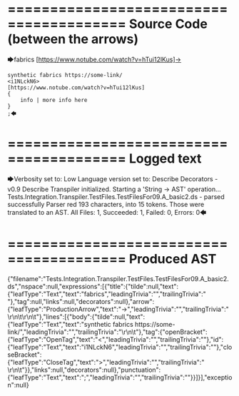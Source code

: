 ========================================
Source Code (between the arrows)
========================================

🡆fabrics [https://www.notube.com/watch?v=hTui12lKus]-> 
	
	synthetic fabrics https://some-link/
	<i1NLckN6> 
	[https://www.notube.com/watch?v=hTui12lKus]
	{
		info | more info here
	}
	;🡄

========================================
Logged text
========================================

🡆Verbosity set to: Low
Language version set to: Describe Decorators - v0.9
Describe Transpiler initialized.
Starting a 'String -> AST' operation...
Tests.Integration.Transpiler.TestFiles.TestFilesFor09.A_basic2.ds - parsed successfully
Parser red 193 characters, into 15 tokens.
Those were translated to an AST.
All Files: 1, Succeeded: 1, Failed: 0, Errors: 0🡄

========================================
Produced AST
========================================

{"filename":"Tests.Integration.Transpiler.TestFiles.TestFilesFor09.A_basic2.ds","nspace":null,"expressions":[{"title":{"tilde":null,"text":{"leafType":"Text","text":"fabrics","leadingTrivia":"","trailingTrivia":" "},"tag":null,"links":null,"decorators":null},"arrow":{"leafType":"ProductionArrow","text":"->","leadingTrivia":"","trailingTrivia":" \r\n\t\r\n\t"},"lines":[{"body":{"tilde":null,"text":{"leafType":"Text","text":"synthetic fabrics https://some-link/","leadingTrivia":"","trailingTrivia":"\r\n\t"},"tag":{"openBracket":{"leafType":"OpenTag","text":"<","leadingTrivia":"","trailingTrivia":""},"id":{"leafType":"Text","text":"i1NLckN6","leadingTrivia":"","trailingTrivia":""},"closeBracket":{"leafType":"CloseTag","text":">","leadingTrivia":"","trailingTrivia":" \r\n\t"}},"links":null,"decorators":null},"punctuation":{"leafType":"Text","text":";","leadingTrivia":"","trailingTrivia":""}}]}],"exception":null}
